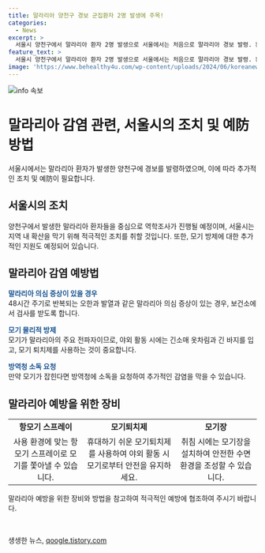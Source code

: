```yaml
---
title: 말라리아 양천구 경보 군집환자 2명 발생에 주목!
categories:
  - News
excerpt: >
  서울시 양천구에서 말라리아 환자 2명 발생으로 서울에서는 처음으로 말라리아 경보 발령. 환자들은 증상 발생 간격이 2주 이내, 거주지가 1km 이내인 첫 군집 사례. 서울시는 역학조사 및 모기 방제 지원 예정. 오한과 발열 같은 말라리아 의심 증상이 있는 경우 보건소에서 검사 받을 수 있음.
feature_text: >
  서울시 양천구에서 말라리아 환자 2명 발생으로 서울에서는 처음으로 말라리아 경보 발령. 환자들은 증상 발생 간격이 2주 이내, 거주지가 1km 이내인 첫 군집 사례. 서울시는 역학조사 및 모기 방제 지원 예정. 오한과 발열 같은 말라리아 의심 증상이 있는 경우 보건소에서 검사 받을 수 있음.
image: 'https://www.behealthy4u.com/wp-content/uploads/2024/06/koreanews.jpg'
---
```


<p><img src="https://www.behealthy4u.com/wp-content/uploads/2024/06/koreanews.jpg" alt="info 속보" /></p>

<h1>말라리아 감염 관련, 서울시의 조치 및 예防 방법</h1>

<p>서울시에서는 말라리아 환자가 발생한 양천구에 경보를 발령하였으며, 이에 따라 추가적인 조치 및 예防이 필요합니다.</p>

<h2 data-ke-size="size26">서울시의 조치</h2>

<p>양천구에서 발생한 말라리아 환자들을 중심으로 역학조사가 진행될 예정이며, 서울시는 지역 내 확산을 막기 위해 적극적인 조치를 취할 것입니다. 또한, 모기 방제에 대한 추가적인 지원도 예정되어 있습니다.</p>

<h2 data-ke-size="size26">말라리아 감염 예방법</h2>

<p><b><span style="color: #1a5490;">말라리아 의심 증상이 있을 경우</span></b><br>
48시간 주기로 반복되는 오한과 발열과 같은 말라리아 의심 증상이 있는 경우, 보건소에서 검사를 받도록 합니다.</p>

<p><b><span style="color: #1a5490;">모기 물리적 방제</span></b><br>
모기가 말라리아의 주요 전파자이므로, 야외 활동 시에는 긴소매 옷차림과 긴 바지를 입고, 모기 퇴치제를 사용하는 것이 중요합니다.</p>

<p><b><span style="color: #1a5490;">방역청 소독 요청</span></b><br>
만약 모기가 잡힌다면 방역청에 소독을 요청하여 추가적인 감염을 막을 수 있습니다.</p>

<h2 data-ke-size="size26">말라리아 예방을 위한 장비</h2>

<table>
    <tbody>
        <tr>
            <td style="text-align: center; height: 17px;"><b>항모기 스프레이</b></td>
            <td style="text-align: center; height: 17px;"><b>모기퇴치제</b></td>
            <td style="text-align: center; height: 17px;"><b>모기장</b></td>
        </tr>
        <tr>
            <td style="text-align: center; height: 17px;">사용 환경에 맞는 항모기 스프레이로 모기를 쫓아낼 수 있습니다.</td>
            <td style="text-align: center; height: 17px;">휴대하기 쉬운 모기퇴치제를 사용하여 야외 활동 시 모기로부터 안전을 유지하세요.</td>
            <td style="text-align: center; height: 17px;">취침 시에는 모기장을 설치하여 안전한 수면 환경을 조성할 수 있습니다.</td>
        </tr>
    </tbody>
</table>

<p>말라리아 예방을 위한 장비와 방법을 참고하여 적극적인 예방에 협조하여 주시기 바랍니다.</p>

<p data-ke-size="size16">&nbsp;</p>
생생한 뉴스, <a href="https://qoogle.tistory.com" rel="dofollow">qoogle.tistory.com</a>


